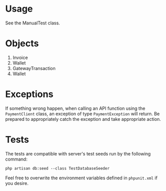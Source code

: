 # Usage
See the ManualTest class.
# Objects
1. Invoice
2. Wallet
3. GatewayTransaction
4. Wallet
# Exceptions
If something wrong happen, when calling an API function using the `PaymentClient` class,
an exception of type `PaymentException` will return.
Be prepared to appropriately catch the exception and take appropriate action.
# Tests
The tests are compatible with server's test seeds run by the following command:

    php artisan db:seed --class TestDatabaseSeeder

Feel free to overwrite the environment variables defined in `phpunit.xml` if you desire.
